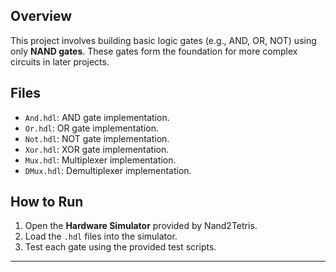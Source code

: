 ## Overview
This project involves building basic logic gates (e.g., AND, OR, NOT) using only **NAND gates**. These gates form the foundation for more complex circuits in later projects.

## Files
- `And.hdl`: AND gate implementation.
- `Or.hdl`: OR gate implementation.
- `Not.hdl`: NOT gate implementation.
- `Xor.hdl`: XOR gate implementation.
- `Mux.hdl`: Multiplexer implementation.
- `DMux.hdl`: Demultiplexer implementation.

## How to Run
1. Open the **Hardware Simulator** provided by Nand2Tetris.
2. Load the `.hdl` files into the simulator.
3. Test each gate using the provided test scripts.

---
